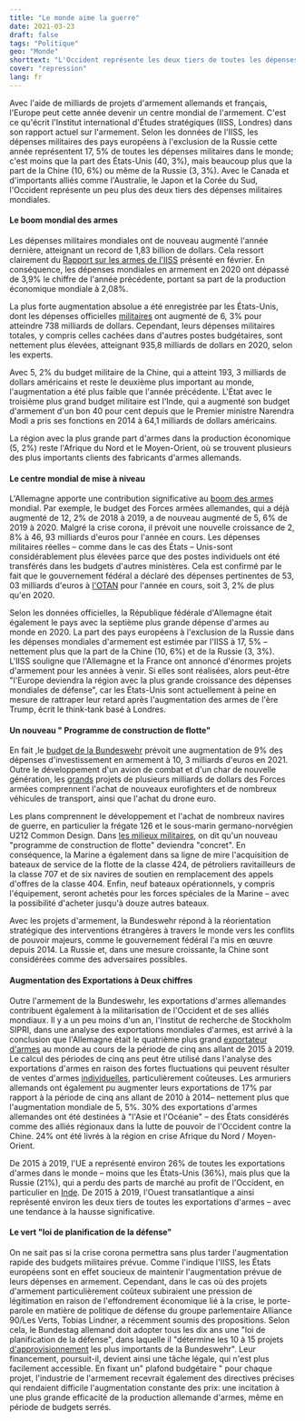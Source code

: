 ```yaml
---
title: "Le monde aime la guerre"
date: 2021-03-23
draft: false
tags: "Politique"
geo: "Monde"
shorttext: "L'Occident représente les deux tiers de toutes les dépenses militaires et des exportations d'armes dans le monde. L'Allemagne y apporte une contribution significative."
cover: "repression"
lang: fr
---
```


Avec l'aide de milliards de projets d'armement allemands et français, l'Europe peut cette année devenir un centre mondial de l'armement. C'est ce qu'écrit l'Institut international d'Études stratégiques (IISS, Londres) dans son rapport actuel sur l'armement. Selon les données de l'IISS, les dépenses militaires des pays européens à l'exclusion de la Russie cette année représentent 17, 5% de toutes les dépenses militaires dans le monde; c'est moins que la part des États-Unis (40, 3%), mais beaucoup plus que la part de la Chine (10, 6%) ou même de la Russie (3, 3%). Avec le Canada et d'importants alliés comme l'Australie, le Japon et la Corée du Sud, l'Occident représente un peu plus des deux tiers des dépenses militaires mondiales. 

#### Le boom mondial des armes

Les dépenses militaires mondiales ont de nouveau augmenté l'année dernière, atteignant un record de 1,83 billion de dollars. Cela ressort clairement du [Rapport sur les armes de l'IISS](https://www.iiss.org/blogs/military-balance/2021/02/global-defence-spending-increases "Global defence-spending on the up, despite economic crunch") présenté en février. En conséquence, les dépenses mondiales en armement en 2020 ont dépassé de 3,9% le chiffre de l'année précédente, portant sa part de la production économique mondiale à 2,08%. 

La plus forte augmentation absolue a été enregistrée par les États-Unis, dont les dépenses officielles [militaires](https://www.thebalance.com/u-s-military-budget-components-challenges-growth-3306320 "US Military Budget, Its Components, Challenges, and Growth") ont augmenté de 6, 3% pour atteindre 738 milliards de dollars. Cependant, leurs dépenses militaires totales, y compris celles cachées dans d'autres postes budgétaires, sont nettement plus élevées, atteignant 935,8 milliards de dollars en 2020, selon les experts.

Avec 5, 2% du budget militaire de la Chine, qui a atteint 193, 3 milliards de dollars américains et reste le deuxième plus important au monde, l'augmentation a été plus faible que l'année précédente. L'État avec le troisième plus grand budget militaire est l'Inde, qui a augmenté son budget d'armement d'un bon 40 pour cent depuis que le Premier ministre Narendra Modi a pris ses fonctions en 2014 à 64,1 milliards de dollars américains.

La région avec la plus grande part d'armes dans la production économique (5, 2%) reste l'Afrique du Nord et le Moyen-Orient, où se trouvent plusieurs des plus importants clients des fabricants d'armes allemands.

#### Le centre mondial de mise à niveau

L'Allemagne apporte une contribution significative au [boom des armes](https://www.bundeswehr.de/de/ueber-die-bundeswehr/modernisierung-bundeswehr/verteidigungshaushalt-trendwende-finanzen "Die Trendwende Finanzen") mondial. Par exemple, le budget des Forces armées allemandes, qui a déjà augmenté de 12, 2% de 2018 à 2019, a de nouveau augmenté de 5, 6% de 2019 à 2020. Malgré la crise corona, il prévoit une nouvelle croissance de 2, 8% à 46, 93 milliards d'euros pour l'année en cours. Les dépenses militaires réelles – comme dans le cas des États – Unis-sont considérablement plus élevées parce que des postes individuels ont été transférés dans les budgets d'autres ministères. Cela est confirmé par le fait que le gouvernement fédéral a déclaré des dépenses pertinentes de 53, 03 milliards d'euros à [l'OTAN](https://www.euractiv.de/section/europakompakt/news/deutschland-meldet-rekord-verteidigungsausgaben-noch-unter-nato-ziel/ "Deutschland meldet Rekord-Verteidigungsausgaben – noch unter NATO-Ziel") pour l'année en cours, soit 3, 2% de plus qu'en 2020.

Selon les données officielles, la République fédérale d'Allemagne était également le pays avec la septième plus grande dépense d'armes au monde en 2020. La part des pays européens à l'exclusion de la Russie dans les dépenses mondiales d'armement est estimée par l'IISS à 17, 5% – nettement plus que la part de la Chine (10, 6%) et de la Russie (3, 3%). L'IISS souligne que l'Allemagne et la France ont annoncé d'énormes projets d'armement pour les années à venir. Si elles sont réalisées, alors peut-être "l'Europe deviendra la région avec la plus grande croissance des dépenses mondiales de défense", car les États-Unis sont actuellement à peine en mesure de rattraper leur retard après l'augmentation des armes de l'ère Trump, écrit le think-tank basé à Londres.

#### Un nouveau " Programme de construction de flotte"

En fait ,le [budget de la Bundeswehr](https://www.bmvg.de/de/themen/verteidigungshaushalt/verteidigungshaushalt-2021 "Verteidigungshaushalt 2021") prévoit une augmentation de 9% des dépenses d'investissement en armement à 10, 3 milliards d'euros en 2021. Outre le développement d'un avion de combat et d'un char de nouvelle génération, les [grands](https://www.german-foreign-policy.com/news/detail/8471/ "Der digital-militärische Komplex") projets de plusieurs milliards de dollars des Forces armées comprennent l'achat de nouveaux eurofighters et de nombreux véhicules de transport, ainsi que l'achat du drone euro. 

Les plans comprennent le développement et l'achat de nombreux navires de guerre, en particulier la frégate 126 et le sous-marin germano-norvégien U212 Common Design. Dans [les milieux militaires](https://esut.de/2021/02/meldungen/25453/flottenbauprogramm-wird-konkret/ "Flottenbauprogramm wird konkret"), on dit qu'un nouveau "programme de construction de flotte" deviendra "concret". En conséquence, la Marine a également dans sa ligne de mire l'acquisition de bateaux de service de la flotte de la classe 424, de pétroliers ravitailleurs de la classe 707 et de six navires de soutien en remplacement des appels d'offres de la classe 404. Enfin, neuf bateaux opérationnels, y compris l'équipement, seront achetés pour les forces spéciales de la Marine – avec la possibilité d'acheter jusqu'à douze autres bateaux. 

Avec les projets d'armement, la Bundeswehr répond à la réorientation stratégique des interventions étrangères à travers le monde vers les conflits de pouvoir majeurs, comme le gouvernement fédéral l'a mis en œuvre depuis 2014. La Russie et, dans une mesure croissante, la Chine sont considérées comme des adversaires possibles.

#### Augmentation des Exportations à Deux chiffres

Outre l'armement de la Bundeswehr, les exportations d'armes allemandes contribuent également à la militarisation de l'Occident et de ses alliés mondiaux. Il y a un peu moins d'un an, l'Institut de recherche de Stockholm SIPRI, dans une analyse des exportations mondiales d'armes, est arrivé à la conclusion que l'Allemagne était le quatrième plus grand [exportateur d'armes](https://www.german-foreign-policy.com/news/detail/8523/ "Ehrgeiz in der Sicherheitspolitik") au monde au cours de la période de cinq ans allant de 2015 à 2019. Le calcul des périodes de cinq ans peut être utilisé dans l'analyse des exportations d'armes en raison des fortes fluctuations qui peuvent résulter de ventes d'armes [individuelles](/static/downloads/fs_2003_at_2019.pdf "TRENDS IN INTERNATIONAL ARMS TRANSFERS, 2019"), particulièrement coûteuses. Les armuriers allemands ont également pu augmenter leurs exportations de 17% par rapport à la période de cinq ans allant de 2010 à 2014– nettement plus que l'augmentation mondiale de 5, 5%. 30% des exportations d'armes allemandes ont été destinées à "l'Asie et l'Océanie" – des États considérés comme des alliés régionaux dans la lutte de pouvoir de l'Occident contre la Chine. 24% ont été livrés à la région en crise Afrique du Nord / Moyen-Orient. 

De 2015 à 2019, l'UE a représenté environ 26% de toutes les exportations d'armes dans le monde – moins que les États-Unis (36%), mais plus que la Russie (21%), qui a perdu des parts de marché au profit de l'Occident, en particulier en [Inde](https://www.german-foreign-policy.com/news/detail/8534/ "Chinas Gegenspieler"). De 2015 à 2019, l'Ouest transatlantique a ainsi représenté environ les deux tiers de toutes les exportations d'armes – avec une tendance à la hausse significative.

#### Le vert "loi de planification de la défense"

On ne sait pas si la crise corona permettra sans plus tarder l'augmentation rapide des budgets militaires prévue. Comme l'indique l'IISS, les États européens sont en effet soucieux de maintenir l'augmentation prévue de leurs dépenses en armement. Cependant, dans le cas où des projets d'armement particulièrement coûteux subiraient une pression de légitimation en raison de l'effondrement économique lié à la crise, le porte-parole en matière de politique de défense du groupe parlementaire Alliance 90/Les Verts, Tobias Lindner, a récemment soumis des propositions. Selon cela, le Bundestag allemand doit adopter tous les dix ans une "loi de planification de la défense", dans laquelle il "détermine les 10 à 15 projets [d'approvisionnement](https://www.faz.net/aktuell/politik/inland/gruene-wollen-beschaffungen-der-bundeswehr-gesetzlich-regeln-17210813.html "Grüne wollen Beschaffungen der Bundeswehr gesetzlich regeln") les plus importants de la Bundeswehr". Leur financement, poursuit-il, devient ainsi une tâche légale, qui n'est plus facilement accessible. En fixant un" plafond budgétaire " pour chaque projet, l'industrie de l'armement recevrait également des directives précises qui rendaient difficile l'augmentation constante des prix: une incitation à une plus grande efficacité de la production allemande d'armes, même en période de budgets serrés.
